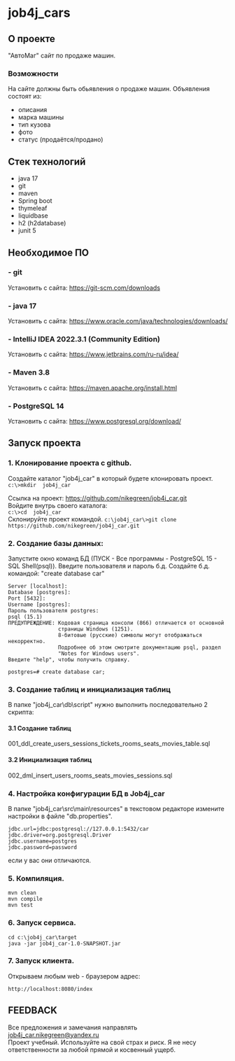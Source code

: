# job4j_cars
## О проекте
"АвтоМаг"  сайт по продаже машин. 
### Возможности
На сайте должны быть обьявления о продаже машин. 
Объявления состоят из: <br>
- описания
- марка машины
- тип кузова
- фото
- статус (продаётся/продано)

## Стек технологий
- java 17
- git 
- maven
- Spring boot
- thymeleaf
- liquidbase
- h2 (h2database)
- junit 5

## Необходимое ПО
### - git
Установить с сайта: https://git-scm.com/downloads

### - java 17
Установить с сайта: https://www.oracle.com/java/technologies/downloads/

### - IntelliJ IDEA 2022.3.1 (Community Edition)
Установить с сайта: https://www.jetbrains.com/ru-ru/idea/

### - Maven 3.8
Установить с сайта: https://maven.apache.org/install.html

### - PostgreSQL 14
Установить с сайта: https://www.postgresql.org/download/

## Запуск проекта

### 1. Клонирование проекта с github.
Создайте каталог "job4j_car" в который будете клонировать проект.<br>
```c:\>mkdir  job4j_car``` <br>

Ссылка на проект: https://github.com/nikegreen/job4j_car.git <br>
Войдите внутрь своего каталога:<br>
```c:\>cd  job4j_car``` <br>
Склонируйте проект командой.
```c:\job4j_car\>git clone https://github.com/nikegreen/job4j_car.git``` <br>

### 2. Создание базы данных:
Запустите окно команд БД (ПУСК - Все программы - PostgreSQL 15 - SQL Shell(psql)).
Введите пользователя и пароль б.д.
Создайте б.д. командой: "create database car" <br>
```
Server [localhost]:
Database [postgres]:
Port [5432]:
Username [postgres]:
Пароль пользователя postgres:
psql (15.1)
ПРЕДУПРЕЖДЕНИЕ: Кодовая страница консоли (866) отличается от основной
                страницы Windows (1251).
                8-битовые (русские) символы могут отображаться некорректно.
                Подробнее об этом смотрите документацию psql, раздел
                "Notes for Windows users".
Введите "help", чтобы получить справку.

postgres=# create database car;
 ``` 
### 3. Создание таблиц и инициализация таблиц
В папке "job4j_car\db\script" нужно выполнить последовательно 2 скрипта:<br>

#### 3.1 Создание таблиц
001_ddl_create_users_sessions_tickets_rooms_seats_movies_table.sql <br>

#### 3.2 Инициализация таблиц
002_dml_insert_users_rooms_seats_movies_sessions.sql

### 4. Настройка конфигурации БД в Job4j_car
В папке "job4j_car\srс\main\resources" в текстовом редакторе измените настройки в файле "db.properties".
```
jdbc.url=jdbc:postgresql://127.0.0.1:5432/car
jdbc.driver=org.postgresql.Driver
jdbc.username=postgres
jdbc.password=password
```
если у вас они отличаются.

### 5. Компиляция.
```
mvn clean
mvn compile
mvn test
```
### 6. Запуск сервиса.
```
cd c:\job4j_car\target
java -jar job4j_car-1.0-SNAPSHOT.jar 
```
### 7. Запуск клиента.
Открываем любым web - браузером адрес:
```
http://localhost:8080/index
```

## FEEDBACK
Все предложения и замечания направлять job4j_car.nikegreen@yandex.ru <br>
Проект учебный. Используйте на свой страх и риск.
Я не несу ответственности за любой прямой и косвенный ущерб.
